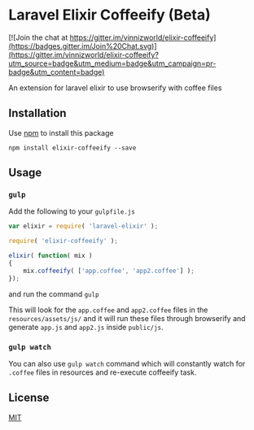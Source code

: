 # Laravel Elixir Coffeeify (Beta)

[![Join the chat at https://gitter.im/vinnizworld/elixir-coffeeify](https://badges.gitter.im/Join%20Chat.svg)](https://gitter.im/vinnizworld/elixir-coffeeify?utm_source=badge&utm_medium=badge&utm_campaign=pr-badge&utm_content=badge)

An extension for laravel elixir to use browserify with coffee files

## Installation

Use [npm](https://www.npmjs.com/package/elixir-coffeeify) to install this package
```
npm install elixir-coffeeify --save
```

## Usage

### `gulp`
Add the following to your `gulpfile.js`

```js
var elixir = require( 'laravel-elixir' );

require( 'elixir-coffeeify' );

elixir( function( mix )
{
    mix.coffeeify( ['app.coffee', 'app2.coffee'] );
});
```

and run the command `gulp`

This will look for the `app.coffee` and `app2.coffee` files in the `resources/assets/js/` and it will run these files through browserify and generate `app.js` and `app2.js` inside `public/js`.

### `gulp watch`
You can also use `gulp watch` command which will constantly watch for `.coffee` files in resources and re-execute coffeeify task.



## License
[MIT](http://github.com/vinnizworld/elixir-coffeeify/blob/master/LICENSE)
